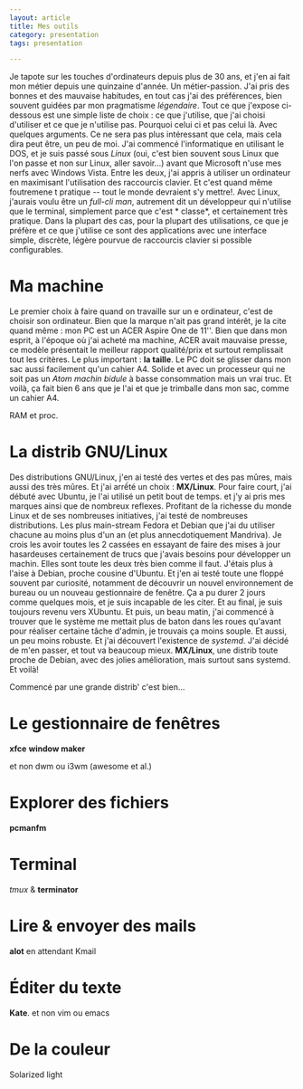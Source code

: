 ```yaml
---
layout: article
title: Mes outils
category: presentation
tags: presentation

---
```


Je tapote sur les touches d'ordinateurs depuis plus de 30 ans, et j'en ai fait mon métier depuis une quinzaine d'année. Un métier-passion. J'ai pris des bonnes et des mauvaise habitudes, en tout cas j'ai des préférences, bien souvent guidées par mon pragmatisme *légendaire*. Tout ce que j'expose ci-dessous est une simple liste de choix : ce que j'utilise, que j'ai choisi d'utiliser et ce que je n'utilise pas. Pourquoi celui ci et pas celui là. Avec quelques arguments. Ce ne sera pas plus intéressant que cela, mais cela dira peut être, un peu de moi.
J'ai commencé l'informatique en utilisant le DOS, et je suis passé sous *Linux*  (oui, c'est bien souvent sous Linux que l'on passe et non sur Linux, aller savoir...) avant que Microsoft n'use mes nerfs avec Windows Vista. Entre les deux, j'ai appris à utiliser un ordinateur en maximisant l'utilisation des raccourcis clavier. Et c'est quand même foutremene t pratique -- tout le monde devraient s'y mettre!. Avec Linux, j'aurais voulu être un *full-cli man*, autrement dit un développeur qui n'utilise que le terminal, simplement parce que c'est * classe*, et certainement très pratique. Dans la plupart des cas, pour la plupart des utilisations, ce que je préfère et ce que j'utilise ce sont des applications  avec une interface simple, discrète, légère pourvue de raccourcis clavier si possible configurables.

# Ma machine

Le premier choix à faire quand on travaille sur un e ordinateur, c'est de choisir son ordinateur. Bien que la marque n'ait pas grand intérêt, je la cite quand même : mon PC est un ACER Aspire One de 11''. Bien que dans mon esprit, à l'époque où j'ai acheté ma machine, ACER avait mauvaise presse, ce modèle présentait le meilleur rapport qualité/prix et surtout remplissait tout les critères. Le plus important : **la taille**. Le PC doit se glisser dans mon sac aussi facilement qu'un cahier A4. Solide et avec un processeur qui ne soit pas un *Atom machin bidule* à basse consommation mais un vrai truc. Et voilà, ça fait bien 6 ans que je l'ai et que je trimballe dans mon sac, comme un cahier A4.

RAM et  proc.

# La distrib GNU/Linux

Des distributions GNU/Linux, j'en ai testé des vertes et des pas mûres, mais aussi des très mûres. Et j'ai arrếté un choix : **MX/Linux**. Pour faire court, j'ai débuté avec Ubuntu, je l'ai utilisé un petit bout de temps. et j'y ai pris mes marques ainsi que de nombreux reflexes. Profitant de la richesse du monde Linux et  de ses nombreuses initiatives, j'ai testé de nombreuses distributions. Les plus main-stream Fedora et Debian que j'ai du utiliser chacune au moins plus d'un an (et plus annecdotiquement Mandriva). Je crois les avoir toutes les 2 cassées en essayant de faire des mises à jour hasardeuses certainement de trucs que j'avais besoins pour développer un machin. Elles sont toute les deux très bien comme il faut. J'étais plus à l'aise à Debian, proche cousine d'Ubuntu. Et j'en ai testé toute une floppé souvent par curiosité, notamment de découvrir un nouvel environnement de bureau ou un nouveau gestionnaire de fenêtre. Ça a pu durer 2 jours comme quelques mois, et je suis incapable de les citer. Et au final, je suis toujours revenu vers XUbuntu.
Et puis, un beau matin, j'ai commencé à trouver que le système me mettait plus de baton dans les roues qu'avant pour réaliser certaine tâche d'admin, je trouvais ça moins souple. Et aussi, un peu moins robuste. Et j'ai découvert l'existence de *systemd*. J'ai décidé de m'en passer, et tout va beaucoup mieux. **MX/Linux**, une distrib toute proche de Debian, avec des jolies amélioration, mais surtout sans systemd. Et voilà!

Commencé par une grande distrib' c'est bien...

# Le gestionnaire de fenêtres

**xfce**
**window maker**

et non dwm ou i3wm (awesome et al.)

# Explorer des fichiers

**pcmanfm**

# Terminal

*tmux* & **terminator**

# Lire & envoyer des mails

**alot** en attendant Kmail

# Éditer du texte

**Kate**.
et non vim ou emacs

# De la couleur

Solarized light
